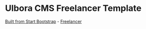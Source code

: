 Ulbora CMS Freelancer Template
=========
[Built from Start Bootstrap](http://startbootstrap.com/) - [Freelancer](http://startbootstrap.com/template-overviews/freelancer/)
